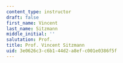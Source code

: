 ```yaml
---
content_type: instructor
draft: false
first_name: Vincent
last_name: Sitzmann
middle_initial: ''
salutation: Prof.
title: Prof. Vincent Sitzmann
uid: 3e0626c3-c6b1-44d2-a8ef-c001e0386f5f
---
```

